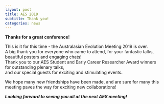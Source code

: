 ```yaml
---
layout: post
title: AES 2019
subtitle: Thank you!
categories: news
---
```


**Thanks for a great conference!**   

This is it for this time - the Australasian Evolution Meeting 2019 is over.     
A big thank you for everyone who came to attend, for your fantastic talks, beautiful posters and engaging chats!     
Thank you to our AES Student and Early Career Researcher Award winners for outstanding plenary talks,     
and our special guests for exciting and stimulating events.    

We hope many new friendships have been made, and are sure for many this meeting paves the way 
for exciting new collaborations!

***Looking forward to seeing you all at the next AES meeting!***

